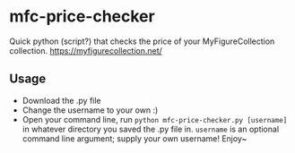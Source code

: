 # mfc-price-checker
Quick python (script?) that checks the price of your MyFigureCollection collection. https://myfigurecollection.net/


## Usage
- Download the .py file
- Change the username to your own :) 
- Open your command line, run ``python mfc-price-checker.py [username]`` in whatever directory you saved the .py file in. ``username`` is an optional command line argument; supply your own username!
Enjoy~
